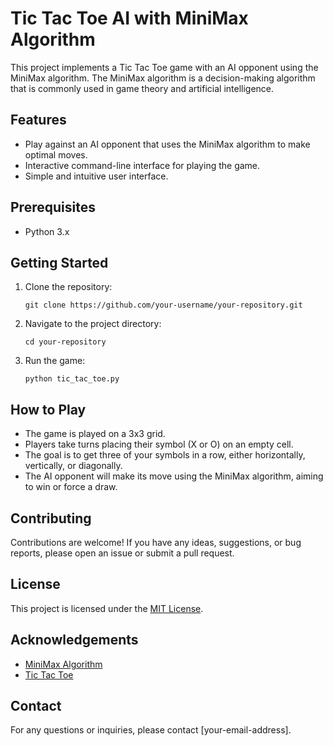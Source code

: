 # Tic Tac Toe AI with MiniMax Algorithm

This project implements a Tic Tac Toe game with an AI opponent using the MiniMax algorithm. The MiniMax algorithm is a decision-making algorithm that is commonly used in game theory and artificial intelligence.

## Features

- Play against an AI opponent that uses the MiniMax algorithm to make optimal moves.
- Interactive command-line interface for playing the game.
- Simple and intuitive user interface.

## Prerequisites

- Python 3.x

## Getting Started

1. Clone the repository:

    ```shell
    git clone https://github.com/your-username/your-repository.git
    ```

2. Navigate to the project directory:

    ```shell
    cd your-repository
    ```

3. Run the game:

    ```shell
    python tic_tac_toe.py
    ```

## How to Play

- The game is played on a 3x3 grid.
- Players take turns placing their symbol (X or O) on an empty cell.
- The goal is to get three of your symbols in a row, either horizontally, vertically, or diagonally.
- The AI opponent will make its move using the MiniMax algorithm, aiming to win or force a draw.

## Contributing

Contributions are welcome! If you have any ideas, suggestions, or bug reports, please open an issue or submit a pull request.

## License

This project is licensed under the [MIT License](LICENSE).

## Acknowledgements

- [MiniMax Algorithm](https://en.wikipedia.org/wiki/Minimax)
- [Tic Tac Toe](https://en.wikipedia.org/wiki/Tic-tac-toe)

## Contact

For any questions or inquiries, please contact [your-email-address].
